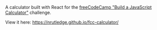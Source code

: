 A calculator built with React for the [freeCodeCamp "Build a JavaScript Calculator"](https://learn.freecodecamp.org/front-end-libraries/front-end-libraries-projects/build-a-javascript-calculator) challenge.

View it here: https://nrutledge.github.io/fcc-calculator/